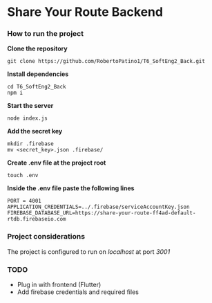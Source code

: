 # Share Your Route Backend

### How to run the project
**Clone the repository**
```
git clone https://github.com/RobertoPatino1/T6_SoftEng2_Back.git
```

**Install dependencies**
```
cd T6_SoftEng2_Back
npm i
```

**Start the server**
```
node index.js
```

**Add the secret key**
```
mkdir .firebase
mv <secret_key>.json .firebase/
```

**Create .env file at the project root**
```
touch .env
```
**Inside the .env file paste the following lines**
```
PORT = 4001
APPLICATION_CREDENTIALS=../.firebase/serviceAccountKey.json
FIREBASE_DATABASE_URL=https://share-your-route-ff4ad-default-rtdb.firebaseio.com
```
### Project considerations
The project is configured to run on *localhost* at port *3001*

### TODO
- Plug in with frontend (Flutter)
- Add firebase credentials and required files
